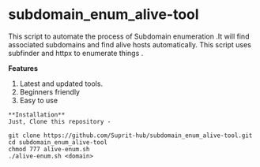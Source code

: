 # subdomain_enum_alive-tool
This script to automate the process of Subdomain enumeration .It will find associated subdomains and find alive hosts automatically. This script uses subfinder and httpx to enumerate things .

**Features**
1) Latest and updated tools.
2) Beginners friendly
3) Easy to use

```
**Installation**
Just, Clone this repository -

git clone https://github.com/Suprit-hub/subdomain_enum_alive-tool.git
cd subdomain_enum_alive-tool
chmod 777 alive-enum.sh
./alive-enum.sh <domain>

```
